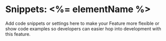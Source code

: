 # Snippets: <%= elementName %>

Add code snippets or settings here to make your Feature more flexible or show code examples so developers can easier hop into development with this feature.
